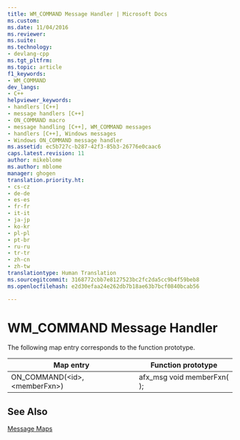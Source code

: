 ```yaml
---
title: WM_COMMAND Message Handler | Microsoft Docs
ms.custom: 
ms.date: 11/04/2016
ms.reviewer: 
ms.suite: 
ms.technology:
- devlang-cpp
ms.tgt_pltfrm: 
ms.topic: article
f1_keywords:
- WM_COMMAND
dev_langs:
- C++
helpviewer_keywords:
- handlers [C++]
- message handlers [C++]
- ON_COMMAND macro
- message handling [C++], WM_COMMAND messages
- handlers [C++], Windows messages
- Windows ON_COMMAND message handler
ms.assetid: ec5b727c-b287-42f3-85b3-26776e0caac6
caps.latest.revision: 11
author: mikeblome
ms.author: mblome
manager: ghogen
translation.priority.ht:
- cs-cz
- de-de
- es-es
- fr-fr
- it-it
- ja-jp
- ko-kr
- pl-pl
- pt-br
- ru-ru
- tr-tr
- zh-cn
- zh-tw
translationtype: Human Translation
ms.sourcegitcommit: 3168772cbb7e8127523bc2fc2da5cc9b4f59beb8
ms.openlocfilehash: e2d30efaa24e262db7b18ae63b7bcf0840bcab56

---
```

# WM_COMMAND Message Handler
The following map entry corresponds to the function prototype.  
  
|Map entry|Function prototype|  
|---------------|------------------------|  
|ON_COMMAND(\<id>, \<memberFxn>)|afx_msg void memberFxn( );|  
  
## See Also  
 [Message Maps](../../mfc/reference/message-maps-mfc.md)




<!--HONumber=Jan17_HO2-->


